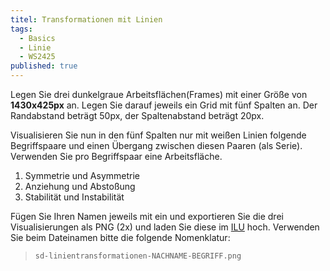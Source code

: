 ```yaml
---
titel: Transformationen mit Linien
tags: 
  - Basics
  - Linie
  - WS2425
published: true
---
```


Legen Sie drei dunkelgraue Arbeitsflächen(Frames) mit einer Größe von **1430x425px** an. Legen Sie darauf jeweils ein Grid mit fünf Spalten an. Der Randabstand beträgt 50px, der Spaltenabstand beträgt 20px. 

Visualisieren Sie nun in den fünf Spalten nur mit weißen Linien folgende Begriffspaare und einen Übergang zwischen diesen Paaren (als Serie). Verwenden Sie pro Begriffspaar eine Arbeitsfläche. 

1. Symmetrie und Asymmetrie
2. Anziehung und Abstoßung
3. Stabilität und Instabilität

Fügen Sie Ihren Namen jeweils mit ein und exportieren Sie die drei Visualisierungen als PNG (2x) und laden Sie diese im [ILU](https://ilu.th-koeln.de/ilias.php?baseClass=ilexercisehandlergui&cmdNode=cw:nq&cmdClass=ilObjExerciseGUI&cmd=showOverview&ref_id=679318&mode=ongoing&from_overview=1) hoch. Verwenden Sie beim Dateinamen bitte die folgende Nomenklatur:

> ```sd-linientransformationen-NACHNAME-BEGRIFF.png```
